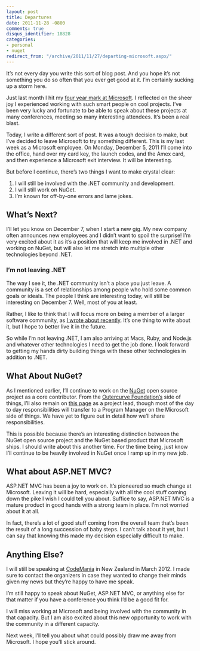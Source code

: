 ```yaml
---
layout: post
title: Departures
date: 2011-11-28 -0800
comments: true
disqus_identifier: 18828
categories:
- personal
- nuget
redirect_from: "/archive/2011/11/27/departing-microsoft.aspx/"
---
```


It’s not every day you write this sort of blog post. And you hope it’s
not something you do so often that you ever get good at it. I’m
certainly sucking up a storm here.

Just last month I hit my [four year mark at
Microsoft](http://haacked.com/archive/2011/10/15/four-years-at-microsoft.aspx "Four Years at Microsoft").
I reflected on the sheer joy I experienced working with such smart
people on cool projects. I’ve been very lucky and fortunate to be able
to speak about these projects at many conferences, meeting so many
interesting attendees. It’s been a real blast.

Today, I write a different sort of post. It was a tough decision to
make, but I’ve decided to leave Microsoft to try something different.
This is my last week as a Microsoft employee. On Monday, December 5,
2011 I’ll come into the office, hand over my card key, the launch codes,
and the Amex card, and then experience a Microsoft exit interview. It
will be interesting.

But before I continue, there’s two things I want to make crystal clear:

1.  I will still be involved with the .NET community and development.
2.  I will still work on NuGet.
3.  I’m known for off-by-one errors and lame jokes.

What’s Next?
------------

I’ll let you know on December 7, when I start a new gig. My new company
often announces new employees and I didn’t want to spoil the surprise!
I’m very excited about it as it’s a position that will keep me involved
in .NET and working on NuGet, but will also let me stretch into multiple
other technologies beyond .NET.

### I’m not leaving .NET

The way I see it, the .NET community isn’t a place you just leave. A
community is a set of relationships among people who hold some common
goals or ideals. The people I think are interesting today, will still be
interesting on December 7. Well, most of you at least.

Rather, I like to think that I will focus more on being a member of a
larger software community, as [I wrote about
recently](http://haacked.com/archive/2011/11/25/musings-on-software-community.aspx "Musings On Software Community").
It’s one thing to write about it, but I hope to better live it in the
future.

So while I’m not leaving .NET, I am also arriving at Macs, Ruby, and
Node.js and whatever other technologies I need to get the job done. I
look forward to getting my hands dirty building things with these other
technologies in addition to .NET.

What About NuGet?
-----------------

As I mentioned earlier, I’ll continue to work on the
[NuGet](http://nuget.org/ "NuGet") open source project as a core
contributor. From the [Outercurve
Foundation’s](http://www.outercurve.org/ "Outercurve Foundation Website")
side of things, I’ll also remain on [this
page](http://www.outercurve.org/Galleries/ASPNETOpenSourceGallery/NuGet "NuGet Project on OuterCurve Foundation")
as a project lead, though most of the day to day responsibilities will
transfer to a Program Manager on the Microsoft side of things. We have
yet to figure out in detail how we’ll share responsibilities.

This is possible because there’s an interesting distinction between the
NuGet open source project and the NuGet based product that Microsoft
ships. I should write about this another time. For the time being, just
know I’ll continue to be heavily involved in NuGet once I ramp up in my
new job.

What about ASP.NET MVC?
-----------------------

ASP.NET MVC has been a joy to work on. It’s pioneered so much change at
Microsoft. Leaving it will be hard, especially with all the cool stuff
coming down the pike I wish I could tell you about. Suffice to say,
ASP.NET MVC is a mature product in good hands with a strong team in
place. I’m not worried about it at all.

In fact, there’s a lot of good stuff coming from the overall team that’s
been the result of a long succession of baby steps. I can’t talk about
it yet, but I can say that knowing this made my decision especially
difficult to make.

Anything Else?
--------------

I will still be speaking at
[CodeMania](http://www.codemania.co.nz/ "CodeMania") in New Zealand in
March 2012. I made sure to contact the organizers in case they wanted to
change their minds given my news but they’re happy to have me speak.

I’m still happy to speak about NuGet, ASP.NET MVC, or anything else for
that matter if you have a conference you think I’d be a good fit for.

I will miss working at Microsoft and being involved with the community
in that capacity. But I am also excited about this new opportunity to
work with the community in a different capacity.

Next week, I’ll tell you about what could possibly draw me away from
Microsoft. I hope you’ll stick around.

